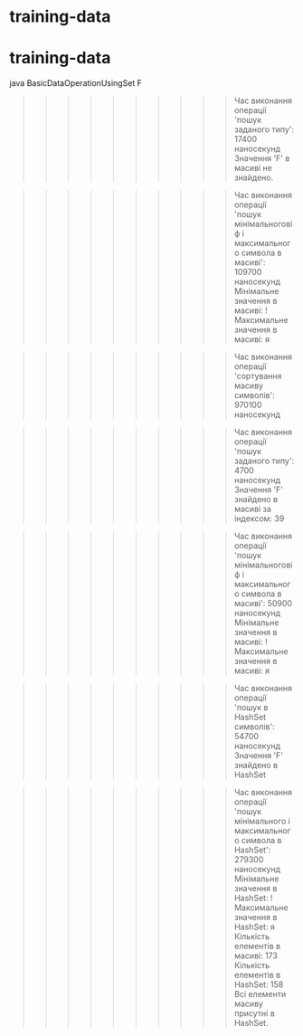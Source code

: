 # training-data
# training-data
java BasicDataOperationUsingSet F     

>>>>>>>>>> Час виконання операцiї 'пошук заданого типу': 17400 наносекунд
Значення 'F' в масивi не знайдено.

>>>>>>>>>> Час виконання операцiї 'пошук мiнiмальноговіф i максимального символа в масивi': 109700 наносекунд
Мiнiмальне значення в масивi: !
Максимальне значення в масивi: я

>>>>>>>>>> Час виконання операцiї 'сортування масиву символів': 970100 наносекунд

>>>>>>>>>> Час виконання операцiї 'пошук заданого типу': 4700 наносекунд
Значення 'F' знайдено в масивi за iндексом: 39

>>>>>>>>>> Час виконання операцiї 'пошук мiнiмальноговіф i максимального символа в масивi': 50900 наносекунд
Мiнiмальне значення в масивi: !
Максимальне значення в масивi: я

>>>>>>>>>> Час виконання операцiї 'пошук в HashSet символів': 54700 наносекунд
Значення 'F' знайдено в HashSet

>>>>>>>>>> Час виконання операцiї 'пошук мiнiмального i максимального символа в HashSet': 279300 наносекунд
Мiнiмальне значення в HashSet: !
Максимальне значення в HashSet: я
Кiлькiсть елементiв в масивi: 173
Кiлькiсть елементiв в HashSet: 158
Всi елементи масиву присутнi в HashSet.
